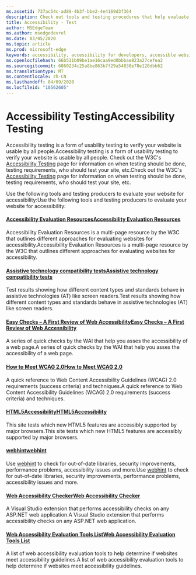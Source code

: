 ```yaml
---
ms.assetid: 737ac54c-ad89-4b3f-bbe2-4e4169d3f364
description: Check out tools and testing procedures that help evaluate a website's accessibility.
title: Accessibility - Test
author: MSEdgeTeam
ms.author: msedgedevrel
ms.date: 03/05/2020
ms.topic: article
ms.prod: microsoft-edge
keywords: accessibility, accessibility for developers, accessible websites, edge, web development, ARIA, developer, UIA, UI Automation
ms.openlocfilehash: 66b511b09be1ae16caa9ed0bbbae823a27cefea2
ms.sourcegitcommit: 6860234c25a8be863b7f29a54838e78e120dbb62
ms.translationtype: MT
ms.contentlocale: zh-CN
ms.lasthandoff: 04/09/2020
ms.locfileid: "10562605"
---
```

# <span data-ttu-id="f6b87-104">Accessibility Testing</span><span class="sxs-lookup"><span data-stu-id="f6b87-104">Accessibility Testing</span></span>
<span data-ttu-id="f6b87-105">Accessibility testing is a form of usability testing to verify your website is usable by all people.</span><span class="sxs-lookup"><span data-stu-id="f6b87-105">Accessibility testing is a form of usability testing to verify your website is usable by all people.</span></span> <span data-ttu-id="f6b87-106">Check out the W3C's [Accessibility Testing](https://www.w3.org/wiki/Accessibility_testing) page for information on when testing should be done, testing requirements, who should test your site, etc.</span><span class="sxs-lookup"><span data-stu-id="f6b87-106">Check out the W3C's [Accessibility Testing](https://www.w3.org/wiki/Accessibility_testing) page for information on when testing should be done, testing requirements, who should test your site, etc.</span></span>

<span data-ttu-id="f6b87-107">Use the following tools and testing producers to evaluate your website for accessibility:</span><span class="sxs-lookup"><span data-stu-id="f6b87-107">Use the following tools and testing producers to evaluate your website for accessibility:</span></span>

#### [<span data-ttu-id="f6b87-108">Accessibility Evaluation Resources</span><span class="sxs-lookup"><span data-stu-id="f6b87-108">Accessibility Evaluation Resources</span></span>](https://www.w3.org/WAI/eval/Overview.html)
<span data-ttu-id="f6b87-109">Accessibility Evaluation Resources is a multi-page resource by the W3C that outlines different approaches for evaluating websites for accessibility.</span><span class="sxs-lookup"><span data-stu-id="f6b87-109">Accessibility Evaluation Resources is a multi-page resource by the W3C that outlines different approaches for evaluating websites for accessibility.</span></span>

#### [<span data-ttu-id="f6b87-110">Assistive technology compatibility tests</span><span class="sxs-lookup"><span data-stu-id="f6b87-110">Assistive technology compatibility tests</span></span>](http://www.powermapper.com/tests/)
<span data-ttu-id="f6b87-111">Test results showing how different content types and standards behave in assistive technologies (AT) like screen readers.</span><span class="sxs-lookup"><span data-stu-id="f6b87-111">Test results showing how different content types and standards behave in assistive technologies (AT) like screen readers.</span></span>

#### [<span data-ttu-id="f6b87-112">Easy Checks – A First Review of Web Accessibility</span><span class="sxs-lookup"><span data-stu-id="f6b87-112">Easy Checks – A First Review of Web Accessibility</span></span>](https://www.w3.org/WAI/eval/preliminary.html)
<span data-ttu-id="f6b87-113">A series of quick checks by the WAI that help you asses the accessibility of a web page.</span><span class="sxs-lookup"><span data-stu-id="f6b87-113">A series of quick checks by the WAI that help you asses the accessibility of a web page.</span></span>

#### [<span data-ttu-id="f6b87-114">How to Meet WCAG 2.0</span><span class="sxs-lookup"><span data-stu-id="f6b87-114">How to Meet WCAG 2.0</span></span>](https://www.w3.org/WAI/WCAG20/quickref/)
<span data-ttu-id="f6b87-115">A quick reference to Web Content Accessibility Guidelines (WCAG) 2.0 requirements (success criteria) and techniques.</span><span class="sxs-lookup"><span data-stu-id="f6b87-115">A quick reference to Web Content Accessibility Guidelines (WCAG) 2.0 requirements (success criteria) and techniques.</span></span>

#### [<span data-ttu-id="f6b87-116">HTML5Accessibility</span><span class="sxs-lookup"><span data-stu-id="f6b87-116">HTML5Accessibility</span></span>](https://html5accessibility.com)
<span data-ttu-id="f6b87-117">This site tests which new HTML5 features are accessibly supported by major browsers.</span><span class="sxs-lookup"><span data-stu-id="f6b87-117">This site tests which new HTML5 features are accessibly supported by major browsers.</span></span> 

#### [<span data-ttu-id="f6b87-118">webhint</span><span class="sxs-lookup"><span data-stu-id="f6b87-118">webhint</span></span>](https://webhint.io/)
<span data-ttu-id="f6b87-119">Use [webhint](https://webhint.io/) to check for out-of-date libraries, security improvements, performance problems, accessibility issues and more.</span><span class="sxs-lookup"><span data-stu-id="f6b87-119">Use [webhint](https://webhint.io/) to check for out-of-date libraries, security improvements, performance problems, accessibility issues and more.</span></span>

#### [<span data-ttu-id="f6b87-120">Web Accessibility Checker</span><span class="sxs-lookup"><span data-stu-id="f6b87-120">Web Accessibility Checker</span></span>](https://visualstudiogallery.msdn.microsoft.com/3aabefab-1681-4fea-8f95-6a62e2f0f1ec)
<span data-ttu-id="f6b87-121">A Visual Studio extension that performs accessibility checks on any ASP.NET web application.</span><span class="sxs-lookup"><span data-stu-id="f6b87-121">A Visual Studio extension that performs accessibility checks on any ASP.NET web application.</span></span>

#### [<span data-ttu-id="f6b87-122">Web Accessibility Evaluation Tools List</span><span class="sxs-lookup"><span data-stu-id="f6b87-122">Web Accessibility Evaluation Tools List</span></span>](https://www.w3.org/WAI/ER/tools/index.html)
<span data-ttu-id="f6b87-123">A list of web accessibility evaluation tools to help determine if websites meet accessibility guidelines.</span><span class="sxs-lookup"><span data-stu-id="f6b87-123">A list of web accessibility evaluation tools to help determine if websites meet accessibility guidelines.</span></span>
